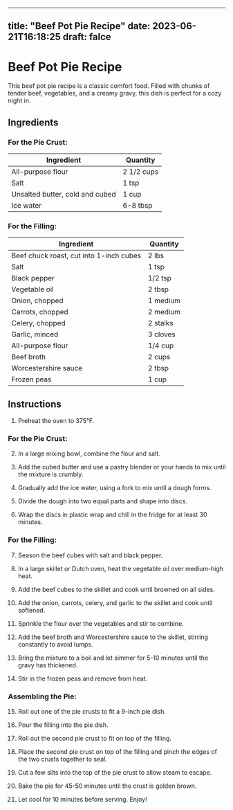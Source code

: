 
---
title: "Beef Pot Pie Recipe"
date: 2023-06-21T16:18:25
draft: falce
---

# Beef Pot Pie Recipe

This beef pot pie recipe is a classic comfort food. Filled with chunks of tender beef, vegetables, and a creamy gravy, this dish is perfect for a cozy night in.

## Ingredients

### For the Pie Crust:
| Ingredient | Quantity |
|------------|----------|
| All-purpose flour | 2 1/2 cups |
| Salt | 1 tsp |
| Unsalted butter, cold and cubed | 1 cup |
| Ice water | 6-8 tbsp |

### For the Filling:
| Ingredient | Quantity |
|------------|----------|
| Beef chuck roast, cut into 1-inch cubes | 2 lbs |
| Salt | 1 tsp |
| Black pepper | 1/2 tsp |
| Vegetable oil | 2 tbsp |
| Onion, chopped | 1 medium |
| Carrots, chopped | 2 medium |
| Celery, chopped | 2 stalks |
| Garlic, minced | 3 cloves |
| All-purpose flour | 1/4 cup |
| Beef broth | 2 cups |
| Worcestershire sauce | 2 tbsp |
| Frozen peas | 1 cup |

## Instructions

1. Preheat the oven to 375°F.

### For the Pie Crust:

2. In a large mixing bowl, combine the flour and salt.

3. Add the cubed butter and use a pastry blender or your hands to mix until the mixture is crumbly.

4. Gradually add the ice water, using a fork to mix until a dough forms.

5. Divide the dough into two equal parts and shape into discs.

6. Wrap the discs in plastic wrap and chill in the fridge for at least 30 minutes.

### For the Filling:

7. Season the beef cubes with salt and black pepper.

8. In a large skillet or Dutch oven, heat the vegetable oil over medium-high heat.

9. Add the beef cubes to the skillet and cook until browned on all sides.

10. Add the onion, carrots, celery, and garlic to the skillet and cook until softened.

11. Sprinkle the flour over the vegetables and stir to combine.

12. Add the beef broth and Worcestershire sauce to the skillet, stirring constantly to avoid lumps.

13. Bring the mixture to a boil and let simmer for 5-10 minutes until the gravy has thickened.

14. Stir in the frozen peas and remove from heat.

### Assembling the Pie:

15. Roll out one of the pie crusts to fit a 9-inch pie dish.

16. Pour the filling into the pie dish.

17. Roll out the second pie crust to fit on top of the filling.

18. Place the second pie crust on top of the filling and pinch the edges of the two crusts together to seal.

19. Cut a few slits into the top of the pie crust to allow steam to escape.

20. Bake the pie for 45-50 minutes until the crust is golden brown.

21. Let cool for 10 minutes before serving. Enjoy!
